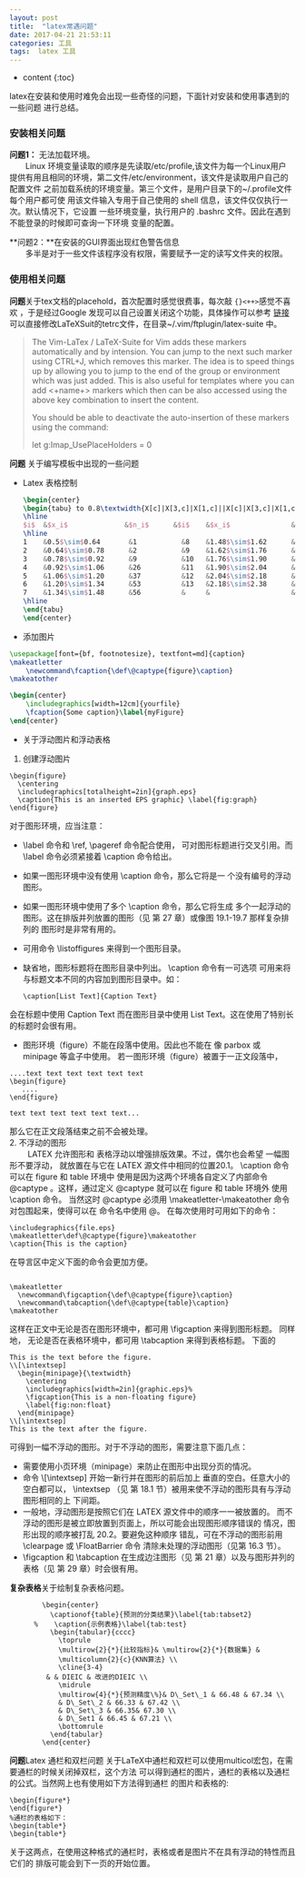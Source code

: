```yaml
---
layout: post
title:  "latex常遇问题"
date: 2017-04-21 21:53:11
categories: 工具
tags:  latex 工具
---
```

* content
{:toc}  
  
latex在安装和使用时难免会出现一些奇怪的问题，下面针对安装和使用事遇到的一些问题
进行总结。




### 安装相关问题

**问题1：** 无法加载环境。  
&emsp;&emsp;Linux 环境变量读取的顺序是先读取/etc/profile,该文件为每一个Linux用户
提供有用且相同的环境，第二文件/etc/environment，该文件是读取用户自己的配置文件
之前加载系统的环境变量。第三个文件，是用户目录下的~/.profile文件每个用户都可使
用该文件输入专用于自己使用的 shell 信息，该文件仅仅执行一次。默认情况下，它设置
一些环境变量，执行用户的 .bashrc 文件。因此在遇到不能登录的时候即可查询一下环境
变量的配置。

**问题2：**在安装的GUI界面出现红色警告信息  
&emsp;&emsp;多半是对于一些文件该程序没有权限，需要赋予一定的读写文件夹的权限。  

### 使用相关问题  

**问题**关于tex文档的placehold，首次配置时感觉很费事，每次敲 `{}<++>`感觉不喜欢
，于是经过Google 发现可以自己设置关闭这个功能，具体操作可以参考 [链接
](https://tex.stackexchange.com/questions/20829/what-does-signify-when-using-vim-latexsuite)可以直接修改LaTeXSuit的tetrc文件，在目录~/.vim/ftplugin/latex-suite
中。

>The Vim-LaTex / LaTeX-Suite for Vim adds these markers automatically and by
>intension. You can jump to the next such marker using CTRL+J, which removes this
>marker. The idea is to speed things up by allowing you to jump to the end of the
>group or environment which was just added. This is also useful for templates
>where you can add <+name+> markers which then can be also accessed using the
>above key combination to insert the content.
>
>You should be able to deactivate the auto-insertion of these markers using the
>command:
>
>let g:Imap_UsePlaceHolders = 0

**问题** 关于编写模板中出现的一些问题

* Latex 表格控制
    ```latex
    \begin{center}
    \begin{tabu} to 0.8\textwidth{X[c]|X[3,c]|X[1,c]||X[c]|X[3,c]|X[1,c]}
    \hline
    $i$  &$x_i$              &$n_i$      &$i$    &$x_i$               &$n_i$\\
    \hline
    1    &0.5$\sim$0.64       &1           &8    &1.48$\sim$1.62      &53\\
    2    &0.64$\sim$0.78      &2           &9    &1.62$\sim$1.76      &25\\
    3    &0.78$\sim$0.92      &9           &10   &1.76$\sim$1.90      &19\\
    4    &0.92$\sim$1.06      &26          &11   &1.90$\sim$2.04      &16\\
    5    &1.06$\sim$1.20      &37          &12   &2.04$\sim$2.18      &3\\
    6    &1.20$\sim$1.34      &53          &13   &2.18$\sim$2.38      &1\\
    7    &1.34$\sim$1.48      &56          &     &                    & \\
    \hline
    \end{tabu}
    \end{center}
    
    ```
* 添加图片

```latex
\usepackage[font={bf, footnotesize}, textfont=md]{caption}
\makeatletter 
    \newcommand\fcaption{\def\@captype{figure}\caption}
\makeatother

\begin{center}
    \includegraphics[width=12cm]{yourfile}
    \fcaption{Some caption}\label{myFigure}
\end{center}

```
* 关于浮动图片和浮动表格

1. 创建浮动图片

```language
\begin{figure} 
  \centering 
  \includegraphics[totalheight=2in]{graph.eps} 
  \caption{This is an inserted EPS graphic} \label{fig:graph} 
\end{figure}
```
对于图形环境，应当注意：
* \label 命令和 \ref, \pageref 命令配合使用， 可对图形标题进行交叉引用。而 \label 命令必须紧接着 \caption  命令给出。
* 如果一图形环境中没有使用 \caption 命令，那么它将是一 个没有编号的浮动图形。
* 如果一图形环境中使用了多个 \caption 命令，那么它将生成 多个一起浮动的图形。这在排版并列放置的图形（见 第 27 章）或像图 19.1-19.7 那样复杂排列的 图形时是非常有用的。
* 可用命令 \listoffigures 来得到一个图形目录。
* 缺省地，图形标题将在图形目录中列出。 \caption 命令有一可选项 可用来将与标题文本不同的内容加到图形目录中。如：

      \caption[List Text]{Caption Text}
会在标题中使用 Caption Text 而在图形目录中使用  List Text。这在使用了特别长的标题时会很有用。
* 图形环境（figure）不能在段落中使用。因此也不能在 像 parbox 或 minipage 等盒子中使用。
若一图形环境（figure）被置于一正文段落中，

```language
....text text text text text text 
\begin{figure} 
   .... 
\end{figure} 

text text text text text text...
```
那么它在正文段落结束之前不会被处理。  
2. 不浮动的图形  
&emsp;&emsp; LATEX 允许图形和 表格浮动以增强排版效果。不过，偶尔也会希望
一幅图形不要浮动， 就放置在与它在 LATEX 源文件中相同的位置20.1。  \caption 命令
可以在 figure 和 table 环境中 使用是因为这两个环境各自定义了内部命令 \@captype
。这样，通过定义  \@captype 就可以在 figure 和 table 环境外 使用 \caption 命令。
当然这时 \@captype 必须用 \makeatletter-\makeatother 命令对包围起来，使得可以在
命令名中使用 @。 在每次使用时可用如下的命令：  
```language
\includegraphics{file.eps} 
\makeatletter\def\@captype{figure}\makeatother 
\caption{This is the caption}

```
在导言区中定义下面的命令会更加方便。
```language

\makeatletter 
  \newcommand\figcaption{\def\@captype{figure}\caption} 
  \newcommand\tabcaption{\def\@captype{table}\caption} 
\makeatother
```
这样在正文中无论是否在图形环境中，都可用 \figcaption 来得到图形标题。 同样地，
无论是否在表格环境中，都可用 \tabcaption 来得到表格标题。 下面的

```language
This is the text before the figure. 
\\[\intextsep] 
  \begin{minipage}{\textwidth} 
    \centering 
    \includegraphics[width=2in]{graphic.eps}% 
    \figcaption{This is a non-floating figure} 
    \label{fig:non:float} 
  \end{minipage} 
\\[\intextsep] 
This is the text after the figure.
```
 可得到一幅不浮动的图形。对于不浮动的图形，需要注意下面几点：
* 需要使用小页环境（minipage）来防止在图形中出现分页的情况。
* 命令 \\[\intextsep] 开始一新行并在图形的前后加上 垂直的空白。任意大小的空白都可以， \intextsep （见 第 18.1 节）被用来使不浮动的图形具有与浮动图形相同的上 下间距。
* 一般地，浮动图形是按照它们在 LATEX 源文件中的顺序一一被放置的。 而不浮动的图形是被立即放置到页面上，所以可能会出现图形顺序错误的 情况，图形出现的顺序被打乱 20.2。要避免这种顺序 错乱，可在不浮动的图形前用 \clearpage 或 \FloatBarrier 命令 清除未处理的浮动图形（见第 16.3 节）。
* \figcaption 和 \tabcaption 在生成边注图形（见 第 21 章）以及与图形并列的表格（见 第 29 章）时会很有用。

**复杂表格**关于绘制复杂表格问题。

```language
        \begin{center}
          \captionof{table}{预测的分类结果}\label{tab:tabset2}
      %    \caption{示例表格}\label{tab:test}
          \begin{tabular}{cccc}
            \toprule
            \multirow{2}{*}{比较指标}& \multirow{2}{*}{数据集} &
            \multicolumn{2}{c}{KNN算法} \\
            \cline{3-4}
         & & DIEIC & 改进的DIEIC \\
            \midrule
            \multirow{4}{*}{预测精度\%}& D\_Set\_1 & 66.48 & 67.34 \\
            & D\_Set\_2 & 66.33 & 67.42 \\
            & D\_Set\_3 & 66.35& 67.30 \\
            & D\_Set1 & 66.45 & 67.21 \\
            \bottomrule
          \end{tabular}
        \end{center}

```

**问题**Latex 通栏和双栏问题
关于LaTeX中通栏和双栏可以使用multicol宏包，在需要通栏的时候关闭掉双栏，这个方法
可以得到通栏的图片，通栏的表格以及通栏的公式。当然网上也有使用如下方法得到通栏
的图片和表格的:
```language
\begin{figure*}
\end{figure*}
%通栏的表格如下：  
\begin{table*}
\begin{table*}
```
关于这两点，在使用这种格式的通栏时，表格或者是图片不在具有浮动的特性而且它们的
排版可能会到下一页的开始位置。  

